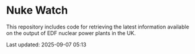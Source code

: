 # Nuke Watch

This repository includes code for retrieving the latest information available on the output of EDF nuclear power plants in the UK.

Last updated: 2025-09-07 05:13